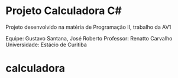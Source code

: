# Projeto Calculadora C#

Projeto desenvolvido na matéria de Programação II, trabalho da AV1

Equipe: Gustavo Santana, José Roberto
Professor: Renatto Carvalho
Universidade: Estácio de Curitiba
# calculadora
